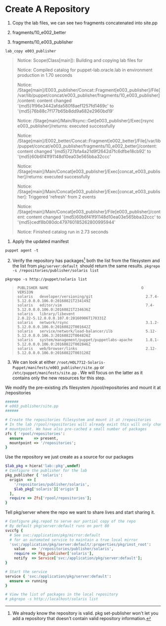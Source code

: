 # Create A Repository

1. Copy the lab files, we can see two fragments concatenated into site.pp

  1. fragments/10_e002_better

  2. fragments/10_e003_publisher



`lab_copy e003_publisher`

> Notice: Scope(Class[main]): Building and copying lab files for
> 
> Notice: Compiled catalog for puppet-lab.oracle.lab in environment production in 1.70 seconds
> 
> Notice: /Stage[main]/E003_publisher/Concat::Fragment[e003_publisher]/File[/var/lib/puppet/concat/e003_publisher/fragments/10_e003_publisher]/content: content changed '{md5}1f96e3442afda580f8aef1257fd1469c' to '{md5}76b88c7f177b65b8dd9a682e2960bd19'
> 
> Notice: /Stage[main]/Main/Rsync::Get[e003_publisher]/Exec[rsync e003_publisher]/returns: executed successfully
> 
> Notice: /Stage[main]/E002_better/Concat::Fragment[e002_better]/File[/var/lib/puppet/concat/e003_publisher/fragments/10_e002_better]/content: content changed '{md5}727bfa4a21d9f2642d7fc6dfbe18cb92' to '{md5}60b6f41f91148d10ea03e565bba32ccc'
> 
> Notice: /Stage[main]/Main/Concat[e003_publisher]/Exec[concat_e003_publisher]/returns: executed successfully
> 
> Notice: /Stage[main]/Main/Concat[e003_publisher]/Exec[concat_e003_publisher]: Triggered 'refresh' from 2 events
> 
> Notice: /Stage[main]/Main/Concat[e003_publisher]/File[e003_publisher]/content: content changed '{md5}60b6f41f91148d10ea03e565bba32ccc' to '{md5}cedf8b080dc479760185262800995944'
> 
> Notice: Finished catalog run in 2.73 seconds

1. Apply the updated manifest

  `puppet agent -t`

2. Verify the repository has packages[^1] both the list from the filesystem and the list from `pkg/server:default `should return the same results.
  `pkgrepo -s /repositories/publisher/solaris list`

  `pkgrepo -s http://puppet/solaris list`
  > ```asciidoc
  > PUBLISHER NAME                                          O VERSION
  > solaris   developer/versioning/git                        2.7.4-5.12.0.0.0.106.0:20160821T234149Z
  > solaris   editor/vim                                      7.4-5.12.0.0.0.106.0:20160821T234636Z
  > solaris   library/libevent                                2.0.22-5.12.0.0.0.107.0:20160906T170331Z
  > solaris   network/rsync                                   3.1.2-5.12.0.0.0.106.0:20160822T001642Z
  > solaris   service/network/load-balancer/ilb               5.12-5.12.0.0.0.106.3:20160822T004826Z
  > solaris   system/management/puppet/puppetlabs-apache      1.8.1-5.12.0.0.0.106.0:20160822T002846Z
  > solaris   web/browser/links                               2.12-5.12.0.0.0.106.0:20160822T003120Z
  > ```

3. We can look at either `/root/HOL7712-Solaris-Puppet/manifests/e003_publisher/site.pp`
  or `/etc/puppet/manifests/site.pp` . We will focus on the latter as it contains only the new resources for this step.


We modify the pre-existing zfs filesystem /rpool/repositories and mount it at /repositories

```ruby
######
# e003_publisher/site.pp
######

# Create the repositories filesystem and mount it at /repositories
# In the lab /rpool/repositories will already exist this will only change the
# mountpoint. We have also pre-cached a small number of packages
zfs { 'rpool/repositories':
  ensure     => present,
  mountpoint => '/repositories';
}
```

Use the repository we just create as a source for our packages

```ruby
$lab_pkg = hiera('lab::pkg',undef)
# Configure the publisher for the lab
pkg_publisher { 'solaris':
  origin  => [
    '/repositories/publisher/solaris',
    $lab_pkg['solaris']['origin']
  ],
  require => Zfs['rpool/repositories'];
}
```

Tell pkg/server where the repo we want to share lives and start sharing it.

```ruby
# Configure pkg.repod to serve our partial copy of the repo
# By default pkg/server:default runs on port 80
svccfg {
  # See svc:/application/pkg/mirror:default
  # for an automated service to maintain a true local mirror
  'svc:/application/pkg/server:default/:properties/pkg/inst_root':
    value   => '/repositories/publisher/solaris',
    require => Pkg_publisher['solaris'],
    notify  => Service['svc:/application/pkg/server:default'];
}

# Start the service
service { 'svc:/application/pkg/server:default':
  ensure => running
}

# View the list of packages in the local repository
# pkgrepo -s http://localhost/solaris list
```

[^1]: We already know the repository is valid. pkg set-publisher won't let you add a repository that doesn't contain valid repository information.

